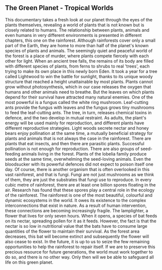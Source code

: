 ## The Green Planet - Tropical Worlds

<!-- 本纪录片以植物自身的视角重新审视我们的地球，为观众揭开了不为人知却又和人类紧密相关的植物世界。不同的篇章介绍了截然不同的生存环境中植物与动物乃至人类之间的关系，本篇介绍的是雨林天地。
虽然雨林只占地球面积的一小部分，但是生活在这里的动植物却占地球已知物种的一半以上。看似安静祥和的森林世界暗藏杀机，植物为了争夺光照彼此之间展开了激烈的竞争。
一棵古老的大树倒下时，在它的残躯上，从蕨类到灌木再到真正的“树”，不同种类的植物各显其能，只为在这片新诞生的伊甸园里拥有自己的一席之地。耗时一年，一种名为轻木的树轻木凭借着其独特的木质结构达到了多数植物无法企及的高度，拿下了这场阳光大战的胜利。
植物的生长离不开光合作用，而对于我们来说光合作用会释放出人类以及其他动物呼吸时所需的氧气。而植物赖以生存的叶片却为他们招来了众多天敌。其中最强大的莫属一种叫白环菇的真菌，切叶蚁为真菌提供树叶，真菌长出微小的蘑菇喂养切叶蚁。而树木则会释放化学毒素来进行防御，双方在相互制约中发展。
成年后植物的能量将主要用于繁衍，不同的植物拥有不同的繁衍策略。轻木分泌花蜜，蜜熊享用同时完成了传粉，这样动植物互利共赢的策略在热带雨林中并不总是如此。有食用昆虫的植物，还有寄生的植物。
要想繁衍，只是成功授粉并不够。森林里还生活着一群以种子为食的动物。龙脑香科植物在相同的时间结出种子，使喜食种子的动物应接不暇。即便是具备强大防御能力的见血封喉没想到有一天竟然毒死了自己。
当然，在这广阔的雨林里，还有一种生物常常被我们忽略，那就是真菌。真菌并不只是我们所认为的种种蘑菇，那只是真菌用于繁殖的子实体。在每立方米的雨林中，空气中至少漂浮着10亿颗孢子。研究发现这些孢子在雨林生态中发挥着核心作用。
雨林是世界上美丽多彩，最具活力的生态环境。它的存在，得益于自然界中各种复杂的关联。由于人类活动的干涉，这种关联变得越来越脆弱了。
灯幅花，一种生命只有7小时的花。在它开放时，一种蝙蝠会以它的花蜜为食，在进食的同时为它传播了花粉。但是，事实上是这种花蜜的营养价值很低，蝙蝠不得不食用大量的花朵维持升级。随着森林面积的减少，这种蝙蝠将灭绝，随后这种花也将不复存在。
在未来，我们要抓住这仅剩无几的机会，协助热带雨林完成自我修复。若想为子孙后代保留这一宝贵资源，世界各国必须为此通力合作，除此之外别无他法。只有这样，我们才能守护这个绿色星球上的所有生命。 -->

This documentary takes a fresh look at our planet through the eyes of the plants themselves, revealing a world of plants that is not known but is closely related to humans. The relationship between plants, animals and even humans in very different environments is presented in different chapters, this one on the rainforest.
Although rainforests cover only a small part of the Earth, they are home to more than half of the planet's known species of plants and animals. The seemingly quiet and peaceful world of the forest is a place of murder, where plants compete fiercely with each other for light.
When an ancient tree falls, the remains of its body are filled with different species of plants, from ferns to shrubs to real 'trees', each trying to make its own place in this newly born Eden. It took a year for a tree called Lightwood to win the battle for sunlight, thanks to its unique woody structure that reached a height unattainable by most plants.
Plants cannot grow without photosynthesis, which in our case releases the oxygen that humans and other animals need to breathe. But the leaves on which plants depend for their survival have attracted many natural enemies. One of the most powerful is a fungus called the white ring mushroom. Leaf-cutting ants provide the fungus with leaves and the fungus grows tiny mushrooms to feed the leaf-cutting ants. The tree, in turn, releases chemical toxins in defence, and the two develop in mutual restraint.
As adults, the plant's energy will be used mainly for reproduction, and different plants have different reproductive strategies. Light woods secrete nectar and honey bears enjoy pollination at the same time, a mutually beneficial strategy for plants and animals that is not always the case in the rainforest. There are plants that eat insects, and then there are parasitic plants.
Successful pollination is not enough for reproduction. There are also groups of seed-feeding animals living in the forest. Plants of the lobelia family produce seeds at the same time, overwhelming the seed-loving animals. Even the bloodsucker with its powerful defences did not expect to poison itself one day.
Of course, there is another organism that is often overlooked in this vast rainforest, and that is fungi. Fungi are not just mushrooms as we think of them, they are just the substrates that fungi use to reproduce. In every cubic metre of rainforest, there are at least one billion spores floating in the air. Research has found that these spores play a central role in the ecology of the rainforest.
The rainforest is one of the most beautiful, colourful and dynamic ecosystems in the world. It owes its existence to the complex interconnections that exist in nature. As a result of human intervention, these connections are becoming increasingly fragile.
The lamplighter, a flower that lives for only seven hours. When it opens, a species of bat feeds on its nectar, spreading pollen for it as it feeds. However, the fact is that the nectar is so low in nutritional value that the bats have to consume large quantities of the flower to maintain their survival. As the forest area decreases, this bat will become extinct and subsequently the flower will also cease to exist.
In the future, it is up to us to seize the few remaining opportunities to help the rainforest to repair itself. If we are to preserve this precious resource for future generations, the world must work together to do so, and there is no other way. Only then will we be able to safeguard all life on this green planet.
